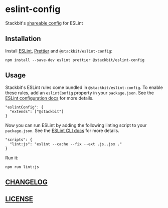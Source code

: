 # eslint-config

Stackbit's [shareable config](https://eslint.org/docs/developer-guide/shareable-configs) for ESLint

## Installation

Install [ESLint](https://eslint.org/), [Prettier](https://prettier.io/) and `@stackbit/eslint-config`:

```
npm install --save-dev eslint prettier @stackbit/eslint-config
```

## Usage
Stackbit's ESLint rules come bundled in `@stackbit/eslint-config`. To enable these rules, add an `eslintConfig` property in your `package.json`. See the [ESLint configuration docs](https://eslint.org/docs/user-guide/configuring) for more details.

```
"eslintConfig": {
  "extends": ["@stackbit"]
}
```

Now you can run ESLint by adding the following linting script to your `package.json`. See the [ESLint CLI docs](https://eslint.org/docs/user-guide/command-line-interface) for more details.

```
"scripts": {
  "lint:js": "eslint --cache --fix --ext .js,.jsx ."
}
```

Run it:

```
npm run lint:js
```

## [CHANGELOG](CHANGELOG.md)

## [LICENSE](LICENSE)
